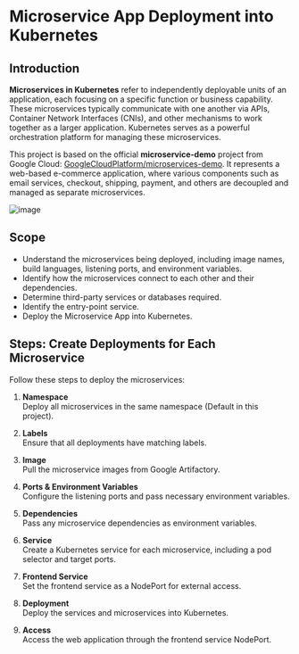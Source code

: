 # Microservice App Deployment into Kubernetes

## Introduction

**Microservices in Kubernetes** refer to independently deployable units of an application, each focusing on a specific function or business capability. These microservices typically communicate with one another via APIs, Container Network Interfaces (CNIs), and other mechanisms to work together as a larger application. Kubernetes serves as a powerful orchestration platform for managing these microservices.

This project is based on the official **microservice-demo** project from Google Cloud: [GoogleCloudPlatform/microservices-demo](https://github.com/GoogleCloudPlatform/microservices-demo). It represents a web-based e-commerce application, where various components such as email services, checkout, shipping, payment, and others are decoupled and managed as separate microservices.

![image](https://github.com/user-attachments/assets/6545d60a-d1f9-4473-9e7a-8c7a4911284d)


## Scope

- Understand the microservices being deployed, including image names, build languages, listening ports, and environment variables.
- Identify how the microservices connect to each other and their dependencies.
- Determine third-party services or databases required.
- Identify the entry-point service.
- Deploy the Microservice App into Kubernetes.

## Steps: Create Deployments for Each Microservice

Follow these steps to deploy the microservices:

1. **Namespace**  
   Deploy all microservices in the same namespace (Default in this project).

2. **Labels**  
   Ensure that all deployments have matching labels.

3. **Image**  
   Pull the microservice images from Google Artifactory.

4. **Ports & Environment Variables**  
   Configure the listening ports and pass necessary environment variables.

5. **Dependencies**  
   Pass any microservice dependencies as environment variables.

6. **Service**  
   Create a Kubernetes service for each microservice, including a pod selector and target ports.

7. **Frontend Service**  
   Set the frontend service as a NodePort for external access.

8. **Deployment**  
   Deploy the services and microservices into Kubernetes.

9. **Access**  
   Access the web application through the frontend service NodePort.
